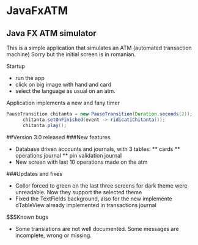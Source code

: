# JavaFxATM
## Java FX ATM simulator
This is a simple application that simulates an ATM (automated transaction machine)
Sorry but the initial screen is in romanian. 

Startup
* run the app
* click on big image with hand and card
* select the language as usual on an atm.

Application implements a new and fany timer
```Java
PauseTransition chitanta = new PauseTransition(Duration.seconds(2));
      chitanta.setOnFinished(event -> ridicatiChitanta());
      chitanta.play();
```

##Version 3.0 released
###New features
* Database driven accounts and journals, with 3 tables:
** cards
** operations journal
** pin validation journal
* New screen with last 10 operations made on the atm

###Updates and fixes
* Collor forced to green on the last three screens for dark theme were unreadable. Now they support the selected theme
* Fixed the TextFields background, also for the new implemente dTableView already implemented in transactions journal

$$$Known bugs
* Some translations are not well documented. Some messages are incomplete, wrong or missing. 
